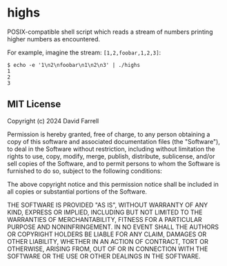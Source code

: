 highs
=====
POSIX-compatible shell script which reads a stream of numbers printing higher
numbers as encountered.

For example, imagine the stream: `[1,2,foobar,1,2,3]`:

    $ echo -e '1\n2\nfoobar\n1\n2\n3' | ./highs
    1
    2
    3

MIT License
-----------
Copyright (c) 2024 David Farrell

Permission is hereby granted, free of charge, to any person obtaining a copy
of this software and associated documentation files (the "Software"), to deal
in the Software without restriction, including without limitation the rights
to use, copy, modify, merge, publish, distribute, sublicense, and/or sell
copies of the Software, and to permit persons to whom the Software is
furnished to do so, subject to the following conditions:

The above copyright notice and this permission notice shall be included in all
copies or substantial portions of the Software.

THE SOFTWARE IS PROVIDED "AS IS", WITHOUT WARRANTY OF ANY KIND, EXPRESS OR
IMPLIED, INCLUDING BUT NOT LIMITED TO THE WARRANTIES OF MERCHANTABILITY,
FITNESS FOR A PARTICULAR PURPOSE AND NONINFRINGEMENT. IN NO EVENT SHALL THE
AUTHORS OR COPYRIGHT HOLDERS BE LIABLE FOR ANY CLAIM, DAMAGES OR OTHER
LIABILITY, WHETHER IN AN ACTION OF CONTRACT, TORT OR OTHERWISE, ARISING FROM,
OUT OF OR IN CONNECTION WITH THE SOFTWARE OR THE USE OR OTHER DEALINGS IN THE
SOFTWARE.
